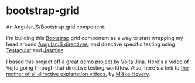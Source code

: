 bootstrap-grid
==============

An AngularJS/Bootstrap grid component.

I'm building this [Bootstrap](http://twitter.github.com/bootstrap/ "Twitter Bootstrap") grid component as a way to start wrapping my head around [AngularJS directives](http://docs.angularjs.org/guide/directive "AngularJS directives"), and directive specific testing using [Testacular](http://vojtajina.github.com/testacular/ "Testacular") and [Jasmine](http://pivotal.github.com/jasmine/ "Jasmine"). 

I based this project off a [great demo project by Vojta Jina](https://github.com/vojtajina/ng-directive-testing "ng-directive-testing"). Here's a [video ](http://www.youtube.com/watch?v=rB5b67Cg6bc "Testing Directives") of Vojta going through that directive testing workflow. Also, here's a link to [the mother of all directive explanation videos](http://www.youtube.com/watch?v=WqmeI5fZcho "Writing Directives"), by [Miško Hevery](https://github.com/mhevery "Miško Hevery on GitHub").